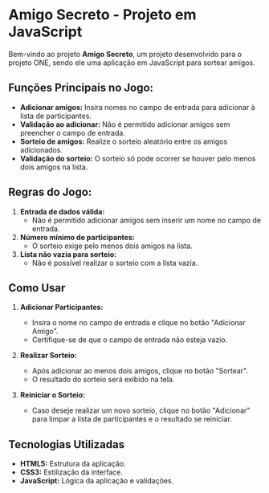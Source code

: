 # Amigo Secreto - Projeto em JavaScript

Bem-vindo ao projeto **Amigo Secreto**, um projeto desenvolvido para o projeto ONE, sendo ele uma aplicação em JavaScript para sortear amigos. 

## Funções Principais no Jogo:

- **Adicionar amigos:** Insira nomes no campo de entrada para adicionar à lista de participantes.
- **Validação ao adicionar:** Não é permitido adicionar amigos sem preencher o campo de entrada.
- **Sorteio de amigos:** Realize o sorteio aleatório entre os amigos adicionados.
- **Validação do sorteio:** O sorteio só pode ocorrer se houver pelo menos dois amigos na lista.

## Regras do Jogo:

1. **Entrada de dados válida:**
   - Não é permitido adicionar amigos sem inserir um nome no campo de entrada.
2. **Número mínimo de participantes:**
   - O sorteio exige pelo menos dois amigos na lista.
3. **Lista não vazia para sorteio:**
   - Não é possível realizar o sorteio com a lista vazia.

## Como Usar

1. **Adicionar Participantes:**
   - Insira o nome no campo de entrada e clique no botão "Adicionar Amigo".
   - Certifique-se de que o campo de entrada não esteja vazio.

2. **Realizar Sorteio:**
   - Após adicionar ao menos dois amigos, clique no botão "Sortear".
   - O resultado do sorteio será exibido na tela.

3. **Reiniciar o Sorteio:**
   - Caso deseje realizar um novo sorteio, clique no botão "Adicionar" para limpar a lista de participantes e o resultado se reiniciar.

## Tecnologias Utilizadas

- **HTML5:** Estrutura da aplicação.
- **CSS3:** Estilização da interface.
- **JavaScript:** Lógica da aplicação e validações.


